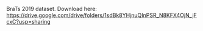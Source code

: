 BraTs 2019 dataset. Download here: https://drive.google.com/drive/folders/1sdBk8YHjnuQInPSR_N8KFX4OjN_jFcxC?usp=sharing
